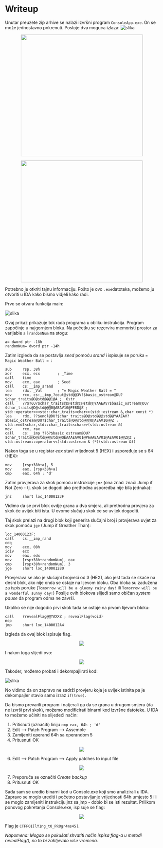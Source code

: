 # Writeup

Unutar preuzete zip arhive se nalazi izvršni program ```ConsoleApp.exe```.
On se može jednostavno pokrenuti. Postoje dva moguća izlaza:
![slika]()

<p align="center">
 <a href="https://github.com/user-attachments/assets/16253f2f-f16f-4bf0-9317-73b181f66c41?raw=true" target="_blank">
  <img src="https://github.com/user-attachments/assets/16253f2f-f16f-4bf0-9317-73b181f66c41" width="400"/>
  <a/>
<p/>


<p align="center">
 <a href="https://github.com/user-attachments/assets/cb5b5d9a-8f92-4d1e-8c01-692432259ff4?raw=true" target="_blank">
  <img src="https://github.com/user-attachments/assets/cb5b5d9a-8f92-4d1e-8c01-692432259ff4" width="400"/>
  <a/>
<p/>

Potrebno je otkriti tajnu informaciju. Pošto je ovo ```.exe```datoteka, možemo ju otvoriti u IDA kako bismo vidjeli kako radi.



Prvo se otvara funkcija main:

![slika](https://github.com/user-attachments/assets/e5cb8daa-3d9f-4158-b654-a3188e8b3b9f)

Ovaj prikaz prikazuje tok rada programa u obliku instrukcija.
Program započinje u najgornjem bloku.
Na početku se rezervira memoristi prostor za varijable ```a``` i ```randomNum``` na stogu:

```
a= dword ptr -18h
randomNum= dword ptr -14h
```

Zatim izgleda da se postavlja _seed_ pomoću _srand_ i ispisuje se poruka ```= Magic Weather Ball = ```:

```
sub     rsp, 38h
xor     ecx, ecx        ; _Time
call    time
mov     ecx, eax        ; Seed
call    cs:__imp_srand
lea     rdx, _Val       ; "= Magic Weather Ball = "
mov     rcx, cs:__imp_?cout@std@@3V?$basic_ostream@DU?$char_traits@D@std@@@1@A ; _Ostr
call    ??$?6U?$char_traits@D@std@@@std@@YAAEAV?$basic_ostream@DU?$char_traits@D@std@@@0@AEAV10@PEBD@Z ; std::operator<<<std::char_traits<char>>(std::ostream &,char const *)
lea     rdx, ??$endl@DU?$char_traits@D@std@@@std@@YAAEAV?$basic_ostream@DU?$char_traits@D@std@@@0@AEAV10@@Z ; std::endl<char,std::char_traits<char>>(std::ostream &)
mov     rcx, rax
call    cs:__imp_??6?$basic_ostream@DU?$char_traits@D@std@@@std@@QEAAAEAV01@P6AAEAV01@AEAV01@@Z@Z ; std::ostream::operator<<(std::ostream & (*)(std::ostream &))
```

Nakon toga se u registar _eax_ stavi vrijednost 5 (HEX) i uspoređuje se s 64 (HEX):
```
mov     [rsp+38h+a], 5
mov     eax, [rsp+38h+a]
cmp     eax, 64h ; 'd'
```

Zatim provjerava za skok pomoću instrukcije ```jnz``` (ona znači znači Jump if Not Zero - tj. skok se dogodi ako prethodna usporedba nije bila jednaka):
```
jnz     short loc_14000123F
```

Vidimo da se prvi blok ovdje grana u dva smjera, ali prethodna provjera za skok će uvijek biti ista.
U ovome slučaju skok će se uvijek dogoditi.

Taj skok prelazi na drugi blok koji generira slučajni broj i provjerava uvjet za skok pomoću ```jge``` (Jump if Greather Than):

```
loc_14000123F:
call    cs:__imp_rand
cdq
mov     ecx, 0Bh
idiv    ecx
mov     eax, edx
mov     [rsp+38h+randomNum], eax
cmp     [rsp+38h+randomNum], 3
jge     short loc_140001280
```

Provjerava se ako je slučajni brojveći od 3 (HEX), ako jest tada se skače na desni blok, ako nije onda se ostaje na lijevom bloku.
Oba bloka su zadužena za ispis poruke (```Tomorrow will be a gloomy rainy day!``` ili ```Tomorrow will be a wonderful sunny day!```)
Poslije ovih blokova slijedi samo običan _system pause_ da program odma ne završi.

Ukoliko se nije dogodio prvi skok tada se ostaje na prvom lijevom bloku:

```
call    ?revealFlag@@YAXXZ ; revealFlag(void)
nop
jmp     short loc_1400012A4
```

Izgleda da ovaj blok ispisuje flag.

<p align="center">
 <a href="https://github.com/user-attachments/assets/d8ee40b3-7421-419b-b4f4-9691bb3ac464?raw=true" target="_blank">
  <img src="https://github.com/user-attachments/assets/d8ee40b3-7421-419b-b4f4-9691bb3ac464"/>
  <a/>
<p/>


I nakon toga slijedi ovo:

<p align="center">
 <a href="https://github.com/user-attachments/assets/ecebe1a1-a5ca-4919-a029-e5fe2be7c981?raw=true" target="_blank">
  <img src="https://github.com/user-attachments/assets/ecebe1a1-a5ca-4919-a029-e5fe2be7c981"/>
  <a/>
<p/>



Također, možemo probati i dekompajlirati kod:

![slika](https://github.com/user-attachments/assets/6a0b601f-6685-4c32-b96a-6fc0a85206fa)

No vidimo da on zapravo ne sadrži provjeru koja je uvijek istinita pa je dekompajler stavio samo izraz ```if(true)```.





Da bismo prevarili program i natjerali ga da se grana u drugom smjeru (da ne izvrši prvi skok), možemo modificirati binarni kod izvršne datoteke.
U IDA to možemo učiniti na slijedeći način: 
 1. Pritisnuti (označiti) liniju ```cmp eax, 64h ; 'd'```
 2. Edit --> Patch Program --> Assemble
 4. Zamijeniti operand 64h sa operandom 5
 5. Pritusnuti OK

<p align="center">
 <a href="https://github.com/user-attachments/assets/5224708c-3a8e-4ee0-a646-ec6e28267266?raw=true" target="_blank">
  <img src="https://github.com/user-attachments/assets/5224708c-3a8e-4ee0-a646-ec6e28267266"/>
  <a/>
<p/>

 6. Edit --> Patch Program --> Apply patches to input file

<p align="center">
 <a href="https://github.com/user-attachments/assets/885da1b9-8d0a-4c49-a7df-bdf2fe444f78?raw=true" target="_blank">
  <img src="https://github.com/user-attachments/assets/885da1b9-8d0a-4c49-a7df-bdf2fe444f78"/>
  <a/>
<p/>

 7. Preporuča se označiti _Create backup_
 8. Pritusnuti OK


Sada sam se uredio binarni kod u Console.exe koji smo analizirali u IDA. Zapravo se moglo urediti i početno postavljanje vrijednosti 64h umjesto 5 ili se moglo zamijeniti instrukciju jnz sa jmp - dobio bi se isti rezultat.
Prilikom ponovog pokretanja Console.exe, ispisuje se flag:

<p align="center">
 <a href="https://github.com/user-attachments/assets/cb829290-c479-4f02-87d5-de1ac7339790?raw=true" target="_blank">
  <img src="https://github.com/user-attachments/assets/cb829290-c479-4f02-87d5-de1ac7339790"/>
  <a/>
<p/>

Flag je ```CTFFOI[lY1ng_t0_PR0gr4ms45]```.

_Napomena: Mogao se pokušati shvatiti način ispisa flag-a u metodi revealFlag(), no to bi zahtjevalo više vremena._
